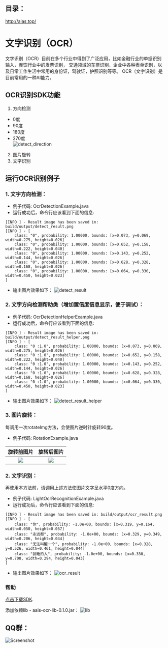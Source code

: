 ## 目录：
http://aias.top/

# 文字识别（OCR）
文字识别（OCR）目前在多个行业中得到了广泛应用，比如金融行业的单据识别输入，餐饮行业中的发票识别，
交通领域的车票识别，企业中各种表单识别，以及日常工作生活中常用的身份证，驾驶证，护照识别等等。
OCR（文字识别）是目前常用的一种AI能力。

## OCR识别SDK功能
1. 方向检测   
- 0度   
- 90度   
- 180度   
- 270度   
![detect_direction](https://djl-model.oss-cn-hongkong.aliyuncs.com/AIAS/OCR/images/detect_direction.png)
2. 图片旋转
3. 文字识别

## 运行OCR识别例子
### 1. 文字方向检测：
- 例子代码: OcrDetectionExample.java    
- 运行成功后，命令行应该看到下面的信息:
```text
[INFO ] - Result image has been saved in: build/output/detect_result.png
[INFO ] - [
	class: "0", probability: 1.00000, bounds: [x=0.073, y=0.069, width=0.275, height=0.026]
	class: "0", probability: 1.00000, bounds: [x=0.652, y=0.158, width=0.222, height=0.040]
	class: "0", probability: 1.00000, bounds: [x=0.143, y=0.252, width=0.144, height=0.026]
	class: "0", probability: 1.00000, bounds: [x=0.628, y=0.328, width=0.168, height=0.026]
	class: "0", probability: 1.00000, bounds: [x=0.064, y=0.330, width=0.450, height=0.023]
]
```
- 输出图片效果如下：
![detect_result](https://djl-model.oss-cn-hongkong.aliyuncs.com/AIAS/OCR/images/detect_result.png)

### 2. 文字方向检测帮助类（增加置信度信息显示，便于调试）：
- 例子代码: OcrDetectionHelperExample.java 
- 运行成功后，命令行应该看到下面的信息:
```text
[INFO ] - Result image has been saved in: build/output/detect_result_helper.png
[INFO ] - [
	class: "0 :1.0", probability: 1.00000, bounds: [x=0.073, y=0.069, width=0.275, height=0.026]
	class: "0 :1.0", probability: 1.00000, bounds: [x=0.652, y=0.158, width=0.222, height=0.040]
	class: "0 :1.0", probability: 1.00000, bounds: [x=0.143, y=0.252, width=0.144, height=0.026]
	class: "0 :1.0", probability: 1.00000, bounds: [x=0.628, y=0.328, width=0.168, height=0.026]
	class: "0 :1.0", probability: 1.00000, bounds: [x=0.064, y=0.330, width=0.450, height=0.023]
]
```
- 输出图片效果如下：
![detect_result_helper](https://djl-model.oss-cn-hongkong.aliyuncs.com/AIAS/OCR/images/detect_result_helper.png)

### 3. 图片旋转：
每调用一次rotateImg方法，会使图片逆时针旋转90度。
- 例子代码: RotationExample.java 

旋转前图片                    |  旋转后图片                     
:-------------------------:|:-------------------------:
![](https://djl-model.oss-cn-hongkong.aliyuncs.com/AIAS/OCR/images/ticket_0.png)        |  ![](https://djl-model.oss-cn-hongkong.aliyuncs.com/AIAS/OCR/images/rotate_result.png)         

### 2. 文字识别：
再使用本方法前，请调用上述方法使图片文字呈水平0度方向。  
- 例子代码: LightOcrRecognitionExample.java  
- 运行成功后，命令行应该看到下面的信息:
```text
[INFO ] - Result image has been saved in: build/output/ocr_result.png
[INFO ] - [
	class: "你", probability: -1.0e+00, bounds: [x=0.319, y=0.164, width=0.050, height=0.057]
	class: "永远都", probability: -1.0e+00, bounds: [x=0.329, y=0.349, width=0.206, height=0.044]
	class: "无法叫醒一个", probability: -1.0e+00, bounds: [x=0.328, y=0.526, width=0.461, height=0.044]
	class: "装睡的人", probability: -1.0e+00, bounds: [x=0.330, y=0.708, width=0.294, height=0.043]
]
```
- 输出图片效果如下：
![ocr_result](https://djl-model.oss-cn-hongkong.aliyuncs.com/AIAS/OCR/images/ocr_result.png)

### 帮助 
[点击下载SDK](https://djl-model.oss-cn-hongkong.aliyuncs.com/jars/aais-ocr-lib-0.1.0.jar). 

添加依赖lib - aais-ocr-lib-0.1.0.jar：
![lib](https://djl-model.oss-cn-hongkong.aliyuncs.com/AIAS/OCR/images/lib.png)

## QQ群：
![Screenshot](https://djl-model.oss-cn-hongkong.aliyuncs.com/AIAS/OCR/OCR_QQ.png)
